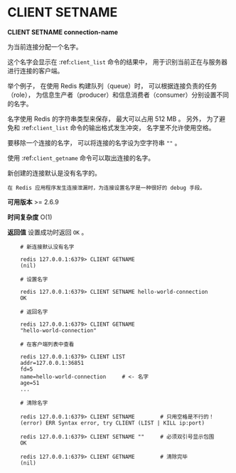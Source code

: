 # CLIENT SETNAME


**CLIENT SETNAME connection-name**

为当前连接分配一个名字。

这个名字会显示在 :ref:`client_list` 命令的结果中，
用于识别当前正在与服务器进行连接的客户端。

举个例子，
在使用 Redis 构建队列（queue）时，
可以根据连接负责的任务（role），
为信息生产者（producer）和信息消费者（consumer）分别设置不同的名字。

名字使用 Redis 的字符串类型来保存，
最大可以占用 512 MB 。
另外，
为了避免和 :ref:`client_list` 命令的输出格式发生冲突，
名字里不允许使用空格。

要移除一个连接的名字，
可以将连接的名字设为空字符串 ``""`` 。

使用 :ref:`client_getname` 命令可以取出连接的名字。

新创建的连接默认是没有名字的。

    在 Redis 应用程序发生连接泄漏时，为连接设置名字是一种很好的 debug 手段。

**可用版本**
    >= 2.6.9

**时间复杂度**
    O(1)

**返回值**
    设置成功时返回 ``OK`` 。

```
    # 新连接默认没有名字

    redis 127.0.0.1:6379> CLIENT GETNAME
    (nil)

    # 设置名字

    redis 127.0.0.1:6379> CLIENT SETNAME hello-world-connection
    OK

    # 返回名字

    redis 127.0.0.1:6379> CLIENT GETNAME
    "hello-world-connection"

    # 在客户端列表中查看

    redis 127.0.0.1:6379> CLIENT LIST
    addr=127.0.0.1:36851 
    fd=5 
    name=hello-world-connection     # <- 名字
    age=51 
    ...

    # 清除名字

    redis 127.0.0.1:6379> CLIENT SETNAME        # 只用空格是不行的！
    (error) ERR Syntax error, try CLIENT (LIST | KILL ip:port)

    redis 127.0.0.1:6379> CLIENT SETNAME ""     # 必须双引号显示包围
    OK

    redis 127.0.0.1:6379> CLIENT GETNAME        # 清除完毕
    (nil)
```